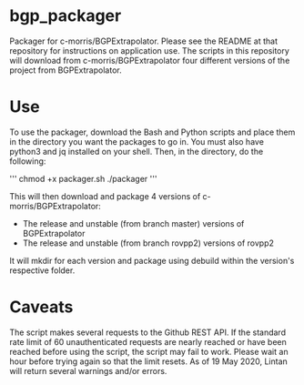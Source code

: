 # bgp_packager
Packager for c-morris/BGPExtrapolator. Please see the README at that repository for instructions on application use.
The scripts in this repository will download from c-morris/BGPExtrapolator four different versions of the project from BGPExtrapolator.

# Use
To use the packager, download the Bash and Python scripts and place them in the directory you want the packages to go in. You must also have python3 and jq installed on your shell.
Then, in the directory, do the following:

  '''
  chmod +x packager.sh
  ./packager
  '''

This will then download and package 4 versions of c-morris/BGPExtrapolator:
- The release and unstable (from branch master) versions of BGPExtrapolator 
- The release and unstable (from branch rovpp2) versions of rovpp2

It will  mkdir for each version and package using debuild within the version's respective folder.

# Caveats
The script makes several requests to the Github REST API. If the standard rate limit of 60 unauthenticated requests are nearly reached or have been reached before using the script, the script may fail to work. Please wait an hour before trying again so that the limit resets.
As of 19 May 2020, Lintan will return several warnings and/or errors. 
